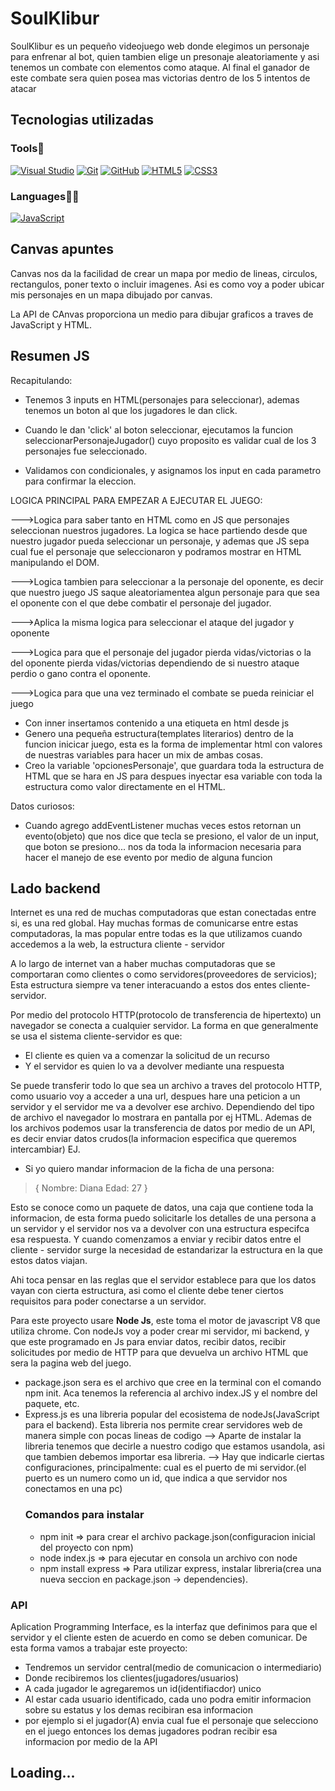# SoulKlibur

<p>SoulKlibur es un pequeño videojuego web donde elegimos un personaje
para enfrenar al bot, quien tambien elige un presonaje aleatoriamente y asi tenemos un combate
con elementos como ataque. Al final el ganador de este combate sera quien posea mas victorias
dentro de los 5 intentos de atacar</p>

## Tecnologias utilizadas

<h3>Tools🔨</h3>

[![Visual Studio](https://img.shields.io/badge/-007ACC?style=flat&logo=Visual-Studio-Code&logoColor=white&link=https://github.com/Quananhle "Visual Studio")](https://github.com/Quananhle)
[![Git](https://img.shields.io/badge/-Git-black?style=flat&logo=git&link=https://github.com/Quananhle)](https://github.com/Quananhle) 
[![GitHub](https://img.shields.io/badge/-GitHub-181717?style=flat&logo=github&link=https://github.com/Quananhle)](https://github.com/Quananhle)
[![HTML5](https://img.shields.io/badge/-HTML5-E34F26?style=flat&logo=html5&logoColor=white&link=https://github.com/Quananhle/Front-End-Dev)](https://github.com/Quananhle/Front-End-Dev) 
[![CSS3](https://img.shields.io/badge/-CSS3-1572B6?style=flat&logo=css3&link=https://github.com/Quananhle/Front-End-Dev)](https://github.com/Quananhle/Front-End-Dev) 


<h3>Languages👨‍💻</h3>

[![JavaScript](https://img.shields.io/badge/-JavaScript-black?style=flat&logo=javascript&link=https://github.com/Quananhle/Front-End-Dev)](https://github.com/Quananhle/Front-End-Dev)


## Canvas apuntes
Canvas nos da la facilidad de crear un mapa por medio de lineas, circulos, rectangulos, poner texto o incluir imagenes.
Asi es como voy a poder ubicar mis personajes en un mapa dibujado por canvas.

La API de CAnvas proporciona un medio para dibujar graficos a traves de JavaScript y HTML<canvas>.


## Resumen JS

Recapitulando:

  - Tenemos 3 inputs en HTML(personajes para seleccionar), ademas tenemos un boton al que los jugadores le dan click.

  - Cuando le dan 'click' al boton seleccionar, ejecutamos la funcion seleccionarPersonajeJugador() cuyo proposito es validar cual de los 3 personajes fue seleccionado.

  - Validamos con condicionales, y asignamos los input en cada parametro para confirmar la eleccion.

LOGICA PRINCIPAL PARA EMPEZAR A EJECUTAR EL JUEGO:

--->Logica para saber tanto en HTML como en JS que personajes seleccionan nuestros jugadores.
    La logica se hace partiendo desde que nuestro jugador pueda seleccionar un personaje, 
    y ademas que JS sepa cual fue el personaje que seleccionaron  y podramos mostrar en HTML manipulando el DOM.

--->Logica tambien para seleccionar a la personaje del oponente,
    es decir que nuestro juego JS saque aleatoriamentea algun personaje para que sea el oponente con el que debe combatir el personaje del jugador.

--->Aplica la misma logica para seleccionar el ataque del jugador y oponente

--->Logica para que el personaje del jugador pierda vidas/victorias o la del oponente pierda vidas/victorias 
    dependiendo de si nuestro ataque perdio o gano contra el oponente.

--->Logica para que una vez terminado el combate se pueda reiniciar el juego
  
- Con inner insertamos contenido a una etiqueta en html desde js
- Genero una pequeña estructura(templates literarios) dentro de la funcion inicicar juego, esta es la forma de implementar html con valores de nuestras variables para hacer un mix de ambas cosas.
- Creo la variable 'opcionesPersonaje', que guardara toda la estructura de HTML que se hara en JS para despues inyectar esa variable con toda la estructura como valor directamente en el HTML.

Datos curiosos:
- Cuando agrego addEventListener muchas veces estos retornan un evento(objeto) que nos dice que tecla se presiono, el valor de un input, que boton se presiono... nos da toda la informacion necesaria para hacer el manejo de ese evento por medio de alguna funcion


## Lado backend
Internet es una red de muchas computadoras que estan conectadas entre si, es una red global. Hay muchas formas de comunicarse
entre estas computadoras, la mas popular entre todas es la que utilizamos cuando accedemos a la web, la estructura cliente - servidor

A lo largo de internet van a haber muchas computadoras que se comportaran como clientes o como servidores(proveedores de servicios);
Esta estructura siempre va tener interacuando a estos dos entes cliente-servidor.

Por medio del protocolo HTTP(protocolo de transferencia de hipertexto) un navegador se conecta a cualquier servidor.
La forma en que generalmente se usa el sistema cliente-servidor es que:
- El cliente es quien va a comenzar la solicitud de un recurso
- Y el servidor es quien lo va a devolver mediante una respuesta

Se puede transferir todo lo que sea un archivo a traves del protocolo HTTP, como usuario voy a acceder a una url, despues hare una peticion a un servidor y el servidor me va a devolver ese archivo. Dependiendo del tipo de archivo el navegador lo mostrara en pantalla
por ej HTML.
Ademas de los archivos podemos usar la transferencia de datos por medio de un API, es decir enviar datos crudos(la informacion especifica que queremos intercambiar) EJ.

- Si yo quiero mandar informacion de la ficha de una persona:
 > { 
    Nombre: Diana
    Edad: 27
 > }

Esto se conoce como un paquete de datos, una caja que contiene toda la informacion, de esta forma puedo solicitarle los detalles de una persona a un servidor y el servidor nos va a devolver con una estructura especifca esa respuesta.
Y cuando comenzamos a enviar y recibir datos entre el cliente - servidor surge la necesidad de estandarizar la estructura en la que estos datos viajan.

Ahi toca pensar en las reglas que el servidor establece para que los datos vayan con cierta estructura, asi como el cliente debe tener ciertos requisitos para poder conectarse a un servidor.

Para este proyecto usare <b>Node Js</b>, este toma el motor de javascript V8 que utiliza chrome. Con nodeJs voy a poder crear mi servidor, mi backend, y que este programado en Js para enviar datos, recibir datos, recibir solicitudes por medio de HTTP para que devuelva un archivo HTML que sera la pagina web del juego.

- package.json sera es el archivo que cree en la terminal con el comando npm init. Aca tenemos la referencia al archivo index.JS y el nombre del paquete, etc.
- Express.js es una libreria popular del ecosistema de nodeJs(JavaScript para el backend). Esta libreria nos permite crear servidores web de manera simple con pocas lineas de codigo
    --> Aparte de instalar la libreria tenemos que decirle a nuestro codigo que estamos usandola, asi que tambien debemos importar esa libreria.
    --> Hay que indicarle ciertas configuraciones, principalmente:
        cual es el puerto de mi servidor.(el puerto es un numero como un id, que indica a que servidor nos conectamos en una pc)
    ### Comandos para instalar
    - npm init              => para crear el archivo package.json(configuracion inicial del proyecto con npm)
    - node index.js         => para ejecutar en consola un archivo con node
    - npm install express   => Para utilizar express, instalar libreria(crea una nueva seccion en package.json -> dependencies).   

### API
Aplication Programming Interface, es la interfaz que definimos para que el servidor y el cliente esten de acuerdo en como se deben comunicar. De esta forma vamos a trabajar este proyecto:

- Tendremos un servidor central(medio de comunicacion o intermediario)
- Donde recibiremos los clientes(jugadores/usuarios)
- A cada jugador le agregaremos un id(identifiacdor) unico
- Al estar cada usuario identificado, cada uno podra emitir informacion sobre su estatus y los demas recibiran esa informacion
- por ejemplo si el jugador(A) envia cual fue el personaje que selecciono en el juego entonces los demas jugadores podran recibir esa informacion por medio de la API


## Loading...